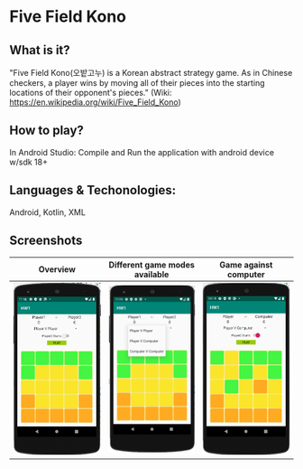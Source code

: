 # Five Field Kono

## What is it?
"Five Field Kono(오밭고누) is a Korean abstract strategy game. As in Chinese checkers, a player wins by moving all of their pieces into the starting locations of their opponent's pieces." (Wiki: https://en.wikipedia.org/wiki/Five_Field_Kono)

## How to play?
In Android Studio: Compile and Run the application with android device w/sdk 18+

## Languages & Techonologies: 
Android, Kotlin, XML

## Screenshots

| Overview     | Different game modes available      |  Game against computer     |  
|------------|-------------|-------------|
| ![Screenshot](screenshots/overview.PNG) | ![Screenshot](screenshots/gamemodes.PNG)| ![Screenshot](screenshots/overview2.PNG)| 